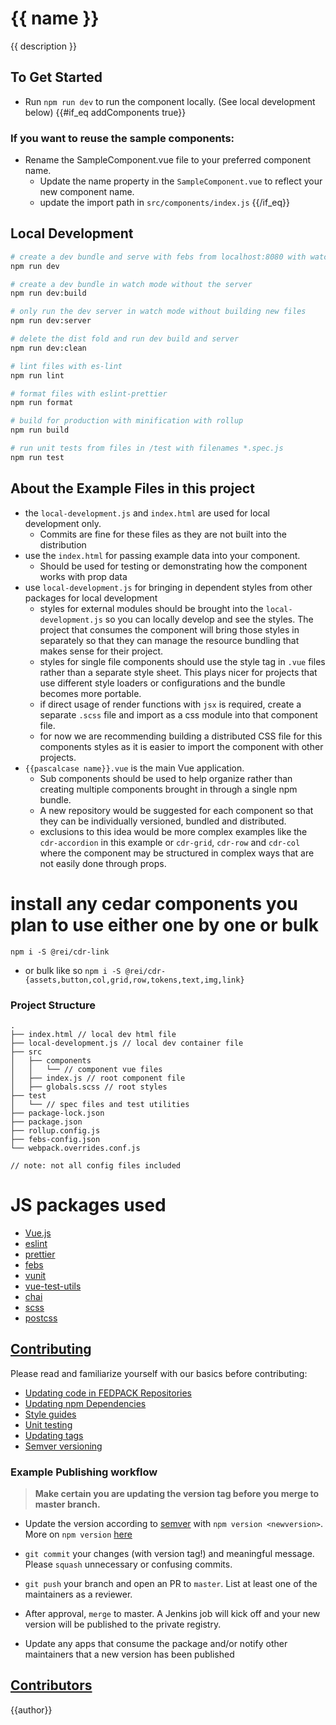 # {{ name }}
{{ description }}

## To Get Started
* Run `npm run dev` to run the component locally. (See local development below)
{{#if_eq addComponents true}}
### If you want to reuse the sample components:
* Rename the SampleComponent.vue file to your preferred component name.
  * Update the name property in the `SampleComponent.vue` to reflect your new component name.
  * update the import path in `src/components/index.js`
{{/if_eq}}

## Local Development
``` bash
# create a dev bundle and serve with febs from localhost:8080 with watchers
npm run dev

# create a dev bundle in watch mode without the server
npm run dev:build

# only run the dev server in watch mode without building new files
npm run dev:server

# delete the dist fold and run dev build and server
npm run dev:clean

# lint files with es-lint
npm run lint

# format files with eslint-prettier
npm run format

# build for production with minification with rollup
npm run build

# run unit tests from files in /test with filenames *.spec.js
npm run test

```
## About the Example Files in this project
* the `local-development.js` and `index.html` are used for local development only.
  * Commits are fine for these files as they are not built into the distribution
* use the `index.html` for passing example data into your component.
  * Should be used for testing or demonstrating how the component works with prop data
* use `local-development.js` for bringing in dependent styles from other packages for local development
  * styles for external modules should be brought into the `local-development.js` so you can locally develop and see the styles. The project that consumes the component will bring those styles in separately so that they can manage the resource bundling that makes sense for their project.
  * styles for single file components should use the style tag in `.vue` files rather than a separate style sheet. This plays nicer for projects that use different style loaders or configurations and the bundle becomes more portable.
  * if direct usage of render functions with `jsx` is required, create a separate `.scss` file and import as a css module into that component file.
  * for now we are recommending building a distributed CSS file for this components styles as it is easier to import the component with other projects.
* `{{pascalcase name}}.vue` is the main Vue application.
  * Sub components should be used to help organize rather than creating multiple components brought in through a single npm bundle.
  * A new repository would be suggested for each component so that they can be individually versioned, bundled and distributed.
  * exclusions to this idea would be more complex examples like the `cdr-accordion` in this example or `cdr-grid`, `cdr-row` and `cdr-col` where the component may be structured in complex ways that are not easily done through props.

# install any cedar components you plan to use either one by one or bulk
`npm i -S @rei/cdr-link`
- or bulk like so
`npm i -S @rei/cdr-{assets,button,col,grid,row,tokens,text,img,link}`

### Project Structure
```
.
├── index.html // local dev html file
├── local-development.js // local dev container file
├── src
│   ├── components
│   │   └── // component vue files
│   ├── index.js // root component file
│   ├── globals.scss // root styles
├── test
│   └── // spec files and test utilities
├── package-lock.json
├── package.json
├── rollup.config.js
├── febs-config.json
└── webpack.overrides.conf.js

// note: not all config files included
```

# JS packages used
* [Vue.js](https://github.com/vuejs/vue#readme)
* [eslint](https://eslint.org/)
* [prettier](https://prettier.io/)
* [febs](https://github.com/rei/febs#readme)
* [vunit](https://github.com/rei/vunit)
* [vue-test-utils](https://vue-test-utils.vuejs.org/)
* [chai](https://www.chaijs.com/)
* [scss](https://sass-lang.com/)
* [postcss](https://postcss.org/)

## <a name="contributing" href="#contributing">Contributing</a>

Please read and familiarize yourself with our basics before contributing:

* [Updating code in FEDPACK Repositories](https://confluence.rei.com/display/FED/Updating+Code+in+FEDPACK+Repositories)
* [Updating npm Dependencies](https://confluence.rei.com/display/FED/Updating+npm+Dependencies)
* [Style guides](https://github.com/rei/code-style-guides)
* [Unit testing](https://confluence.rei.com/display/FED/Unit+Testing+on+the+Frontend)
* [Updating tags](https://confluence.rei.com/display/FED/Updating+Code+in+FEDPACK+Repositories#UpdatingCodeinFEDPACKRepositories-git-tag)
* [Semver versioning](http://semver.org/)

### Example Publishing workflow

> **Make certain you are updating the version tag before you merge to master branch.**

* Update the version according to [semver](http://semver.org/) with `npm version <newversion>`. More on `npm version` [here](https://docs.npmjs.com/cli/version)
* `git commit` your changes (with version tag!) and meaningful message. Please `squash` unnecessary or confusing commits.
* `git push` your branch and open an PR to `master`. List at least one of the maintainers as a reviewer.

* After approval, `merge` to master. A Jenkins job will kick off and your new version will be published to the private registry.
* Update any apps that consume the package and/or notify other maintainers that a new version has been published

## <a name="author" href="#author">Contributors</a>
{{author}}
